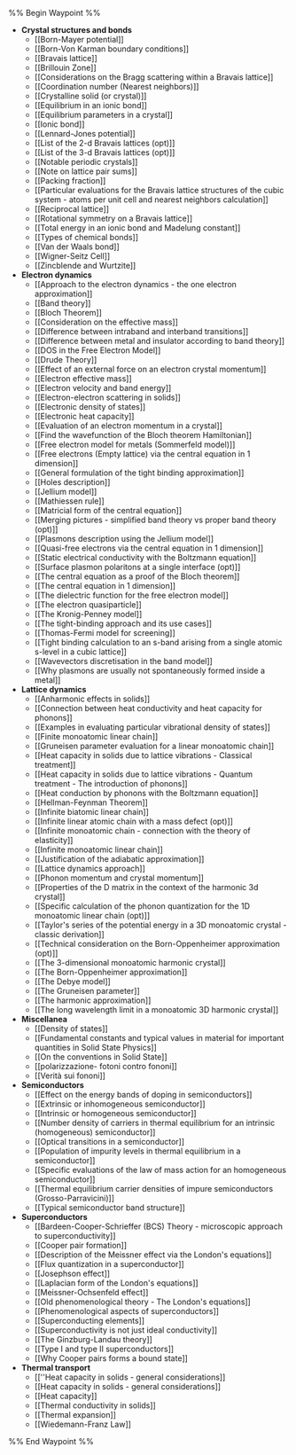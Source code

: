 %% Begin Waypoint %%
- **Crystal structures and bonds**
	- [[Born-Mayer potential]]
	- [[Born-Von Karman boundary conditions]]
	- [[Bravais lattice]]
	- [[Brillouin Zone]]
	- [[Considerations on the Bragg scattering within a Bravais lattice]]
	- [[Coordination number (Nearest neighbors)]]
	- [[Crystalline solid (or crystal)]]
	- [[Equilibrium in an ionic bond]]
	- [[Equilibrium parameters in a crystal]]
	- [[Ionic bond]]
	- [[Lennard-Jones potential]]
	- [[List of the 2-d Bravais lattices (opt)]]
	- [[List of the 3-d Bravais lattices (opt)]]
	- [[Notable periodic crystals]]
	- [[Note on lattice pair sums]]
	- [[Packing fraction]]
	- [[Particular evaluations for the Bravais lattice structures of the cubic system - atoms per unit cell and nearest neighbors calculation]]
	- [[Reciprocal lattice]]
	- [[Rotational symmetry on a Bravais lattice]]
	- [[Total energy in an ionic bond and Madelung constant]]
	- [[Types of chemical bonds]]
	- [[Van der Waals bond]]
	- [[Wigner-Seitz Cell]]
	- [[Zincblende and Wurtzite]]
- **Electron dynamics**
	- [[Approach to the electron dynamics - the one electron approximation]]
	- [[Band theory]]
	- [[Bloch Theorem]]
	- [[Consideration on the effective mass]]
	- [[Difference between intraband and interband transitions]]
	- [[Difference between metal and insulator according to band theory]]
	- [[DOS in the Free Electron Model]]
	- [[Drude Theory]]
	- [[Effect of an external force on an electron crystal momentum]]
	- [[Electron effective mass]]
	- [[Electron velocity and band energy]]
	- [[Electron-electron scattering in solids]]
	- [[Electronic density of states]]
	- [[Electronic heat capacity]]
	- [[Evaluation of an electron momentum in a crystal]]
	- [[Find the wavefunction of the Bloch theorem Hamiltonian]]
	- [[Free electron model for metals (Sommerfeld model)]]
	- [[Free electrons (Empty lattice) via the central equation in 1 dimension]]
	- [[General formulation of the tight binding approximation]]
	- [[Holes description]]
	- [[Jellium model]]
	- [[Mathiessen rule]]
	- [[Matricial form of the central equation]]
	- [[Merging pictures - simplified band theory vs proper band theory (opt)]]
	- [[Plasmons description using the Jellium model]]
	- [[Quasi-free electrons via the central equation in 1 dimension]]
	- [[Static electrical conductivity with the Boltzmann equation]]
	- [[Surface plasmon polaritons at a single interface (opt)]]
	- [[The central equation as a proof of the Bloch theorem]]
	- [[The central equation in 1 dimension]]
	- [[The dielectric function for the free electron model]]
	- [[The electron quasiparticle]]
	- [[The Kronig-Penney model]]
	- [[The tight-binding approach and its use cases]]
	- [[Thomas-Fermi model for screening]]
	- [[Tight binding calculation to an s-band arising from a single atomic s-level in a cubic lattice]]
	- [[Wavevectors discretisation in the band model]]
	- [[Why plasmons are usually not spontaneously formed inside a metal]]
- **Lattice dynamics**
	- [[Anharmonic effects in solids]]
	- [[Connection between heat conductivity and heat capacity for phonons]]
	- [[Examples in evaluating particular vibrational density of states]]
	- [[Finite monoatomic linear chain]]
	- [[Gruneisen parameter evaluation for a linear monoatomic chain]]
	- [[Heat capacity in solids due to lattice vibrations - Classical treatment]]
	- [[Heat capacity in solids due to lattice vibrations - Quantum treatment - The introduction of phonons]]
	- [[Heat conduction by phonons with the Boltzmann equation]]
	- [[Hellman-Feynman Theorem]]
	- [[Infinite biatomic linear chain]]
	- [[Infinite linear atomic chain with a mass defect (opt)]]
	- [[Infinite monoatomic chain - connection with the theory of elasticity]]
	- [[Infinite monoatomic linear chain]]
	- [[Justification of the adiabatic approximation]]
	- [[Lattice dynamics approach]]
	- [[Phonon momentum and crystal momentum]]
	- [[Properties of the D matrix in the context of the harmonic 3d crystal]]
	- [[Specific calculation of the phonon quantization for the 1D monoatomic linear chain (opt)]]
	- [[Taylor's series of the potential energy in a 3D monoatomic crystal - classic derivation]]
	- [[Technical consideration on the Born-Oppenheimer approximation (opt)]]
	- [[The 3-dimensional monoatomic harmonic crystal]]
	- [[The Born-Oppenheimer approximation]]
	- [[The Debye model]]
	- [[The Gruneisen parameter]]
	- [[The harmonic approximation]]
	- [[The long wavelength limit in a monoatomic 3D harmonic crystal]]
- **Miscellanea**
	- [[Density of states]]
	- [[Fundamental constants and typical values in material for important quantities in Solid State Physics]]
	- [[On the conventions in Solid State]]
	- [[polarizzazione- fotoni contro fononi]]
	- [[Verità sui fononi]]
- **Semiconductors**
	- [[Effect on the energy bands of doping in semiconductors]]
	- [[Extrinsic or inhomogeneous semiconductor]]
	- [[Intrinsic or homogeneous semiconductor]]
	- [[Number density of carriers in thermal equilibrium for an intrinsic (homogeneous) semiconductor]]
	- [[Optical transitions in a semiconductor]]
	- [[Population of impurity levels in thermal equilibrium in a semiconductor]]
	- [[Specific evaluations of the law of mass action for an homogeneous semiconductor]]
	- [[Thermal equilibrium carrier densities of impure semiconductors (Grosso-Parravicini)]]
	- [[Typical semiconductor band structure]]
- **Superconductors**
	- [[Bardeen-Cooper-Schrieffer (BCS) Theory - microscopic approach to superconductivity]]
	- [[Cooper pair formation]]
	- [[Description of the Meissner effect via the London's equations]]
	- [[Flux quantization in a superconductor]]
	- [[Josephson effect]]
	- [[Laplacian form of the London's equations]]
	- [[Meissner-Ochsenfeld effect]]
	- [[Old phenomenological theory - The London's equations]]
	- [[Phenomenological aspects of superconductors]]
	- [[Superconducting elements]]
	- [[Superconductivity is not just ideal conductivity]]
	- [[The Ginzburg-Landau theory]]
	- [[Type I and type II superconductors]]
	- [[Why Cooper pairs forms a bound state]]
- **Thermal transport**
	- [[''Heat capacity in solids - general considerations]]
	- [[Heat capacity in solids - general considerations]]
	- [[Heat capacity]]
	- [[Thermal conductivity in solids]]
	- [[Thermal expansion]]
	- [[Wiedemann-Franz Law]]

%% End Waypoint %%